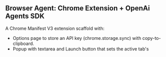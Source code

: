 ## Browser Agent: Chrome Extension + OpenAi Agents SDK
A Chrome Manifest V3 extension scaffold with:

- Options page to store an API key (chrome.storage.sync) with copy-to-clipboard.
- Popup with textarea and Launch button that sets the active tab's <title> to the textarea value and shows running status per-tab.
- Background service worker for scripting and tab focus handling.

### Setup

Requires pnpm. If not installed: `npm i -g pnpm`.

Install deps:

```bash
make install
```

Build TypeScript:

```bash
make build
```

Or watch mode:

```bash
pnpm run dev
```

### Load in Chrome

1. Open Chrome and navigate to `chrome://extensions/`.
2. Enable Developer mode (top right).
3. Click "Load unpacked" and select this folder (`browser-auto/`). The service worker and scripts are emitted to `build/` and referenced by `manifest.json`.

### Usage

- Click the extension icon to open the side bar.
- Enter a task in the textarea and click "Run". The active tab's page title will be updated.
- Use the options page (three dots on the extension card → Details → Extension options) to set/copy your OpenAI API key. The organization has to be verified, since this extension uses the gpt-5-mini model.

### Development Notes

- Uses Manifest V3 with a service worker.
- Stores settings in `chrome.storage.sync`.
- Uses `chrome.scripting.executeScript` to modify the active tab.

### Files

- `manifest.json` – Extension configuration
- `background.js` – Service worker
- `popup/` – Popup UI and logic
- `options/` – Options page for API key



